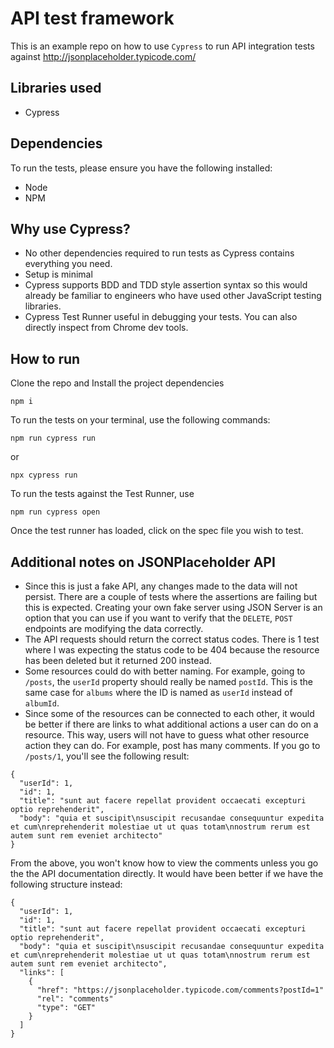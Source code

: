 # API test framework
This is an example repo on how to use `Cypress` to run API integration tests against http://jsonplaceholder.typicode.com/

## Libraries used
- Cypress

## Dependencies
To run the tests, please ensure you have the following installed:
- Node
- NPM

## Why use Cypress?
- No other dependencies required to run tests as Cypress contains everything you need. 
- Setup is minimal
- Cypress supports BDD and TDD style assertion syntax so this would already be familiar to engineers who have used other JavaScript testing libraries.
- Cypress Test Runner useful in debugging your tests. You can also directly inspect from Chrome dev tools.

## How to run
Clone the repo and Install the project dependencies
```
npm i
```

To run the tests on your terminal, use the following commands:
```
npm run cypress run
``` 
or 
```
npx cypress run
```

To run the tests against the Test Runner, use 

```
npm run cypress open
``` 
Once the test runner has loaded, click on the spec file you wish to test.

## Additional notes on JSONPlaceholder API
- Since this is just a fake API, any changes made to the data will not persist. There are a couple of tests where the assertions are failing but this is expected. Creating your own fake server using JSON Server is an option that you can use if you want to verify that the `DELETE`, `POST` endpoints are modifying the data correctly.
- The API requests should return the correct status codes. There is 1 test where I was expecting the status code to be 404 because the resource has been deleted but it returned 200 instead.
- Some resources could do with better naming. For example, going to `/posts`, the `userId` property should really be named `postId`. This is the same case for `albums` where the ID is named as `userId` instead of `albumId`.
- Since some of the resources can be connected to each other, it would be better if there are links to what additional actions a user can do on a resource. This way, users will not have to guess what other resource action they can do. For example, post has many comments. If you go to `/posts/1`, you'll see the following result:

```
{
  "userId": 1,
  "id": 1,
  "title": "sunt aut facere repellat provident occaecati excepturi optio reprehenderit",
  "body": "quia et suscipit\nsuscipit recusandae consequuntur expedita et cum\nreprehenderit molestiae ut ut quas totam\nnostrum rerum est autem sunt rem eveniet architecto"
}
```
From the above, you won't know how to view the comments unless you go the the API documentation directly. It would have been better if we have the following structure instead:

```
{
  "userId": 1,
  "id": 1,
  "title": "sunt aut facere repellat provident occaecati excepturi optio reprehenderit",
  "body": "quia et suscipit\nsuscipit recusandae consequuntur expedita et cum\nreprehenderit molestiae ut ut quas totam\nnostrum rerum est autem sunt rem eveniet architecto",
  "links": [
    {
      "href": "https://jsonplaceholder.typicode.com/comments?postId=1"
      "rel": "comments"
      "type": "GET"
    }
  ]
}
```

